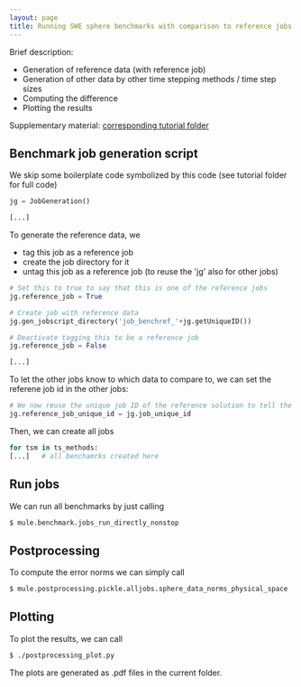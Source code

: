 ```yaml
---
layout: page
title: Running SWE sphere benchmarks with comparison to reference jobs
---
```


Brief description:
 * Generation of reference data (with reference job)
 * Generation of other data by other time stepping methods / time step sizes
 * Computing the difference
 * Plotting the results

Supplementary material: [corresponding tutorial folder](https://github.com/schreiberx/sweet/tree/master/tutorials/swe_sphere_benchmark_with_reference_job)


## Benchmark job generation script

We skip some boilerplate code symbolized by this code (see tutorial folder for full code)

```python
jg = JobGeneration()

[...]
```

To generate the reference data, we

 * tag this job as a reference job
 * create the job directory for it
 * untag this job as a reference job (to reuse the 'jg' also for other jobs)

```python
# Set this to true to say that this is one of the reference jobs
jg.reference_job = True

# Create job with reference data
jg.gen_jobscript_directory('job_benchref_'+jg.getUniqueID())

# Deactivate tagging this to be a reference job
jg.reference_job = False

[...]
```

To let the other jobs know to which data to compare to, we can set the referene job id in the other jobs:
```python
# We now reuse the unique job ID of the reference solution to tell the other jobs about their reference solution!
jg.reference_job_unique_id = jg.job_unique_id
```

Then, we can create all jobs

```python
for tsm in ts_methods:
[...]	# all benchamrks created here

```

## Run jobs

We can run all benchmarks by just calling

```bash
$ mule.benchmark.jobs_run_directly_nonstop
```

## Postprocessing

To compute the error norms we can simply call

```bash
$ mule.postprocessing.pickle.alljobs.sphere_data_norms_physical_space
```


## Plotting

To plot the results, we can call 
```bash
$ ./postprocessing_plot.py
```

The plots are generated as .pdf files in the current folder.

